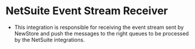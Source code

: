# NetSuite Event Stream Receiver
- This integration is responsible for receiving the event stream sent by NewStore and push the messages to the right queues to be processed by the NetSuite integrations.


